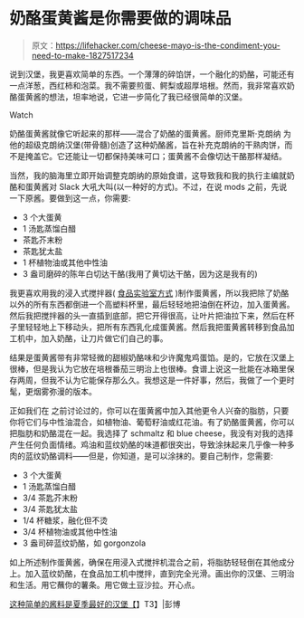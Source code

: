 # 奶酪蛋黄酱是你需要做的调味品

> 原文：<https://lifehacker.com/cheese-mayo-is-the-condiment-you-need-to-make-1827517234>

说到汉堡，我更喜欢简单的东西。一个薄薄的碎馅饼，一个融化的奶酪，可能还有一点洋葱，西红柿和泡菜。我不需要煎蛋、鳄梨或超厚培根。然而，我非常喜欢奶酪蛋黄酱的想法，坦率地说，它进一步简化了我已经很简单的汉堡。

Watch

奶酪蛋黄酱就像它听起来的那样——混合了奶酪的蛋黄酱。厨师克里斯·克朗纳 为他的超级克朗纳汉堡(带骨髓)创造了这种奶酪酱，旨在补充克朗纳的干熟肉饼，而不是掩盖它。它还能让一切都保持美味可口；蛋黄酱不会像切达干酪那样凝结。

当然，我的脑海里立即开始调整克朗纳的原始食谱，这导致我和我的执行主编就奶酪和蛋黄酱对 Slack 大吼大叫(以一种好的方式)。不过，在说 mods 之前，先说一下原酱。要做到这一点，你需要:

*   3 个大蛋黄
*   1 汤匙蒸馏白醋
*   茶匙芥末粉
*   茶匙犹太盐
*   1 杯植物油或其他中性油
*   3 盎司磨碎的陈年白切达干酪(我用了黄切达干酪，因为这是我有的)

我更喜欢用我的浸入式搅拌器( [食品实验室方式](https://www.seriouseats.com/2016/08/video-food-lab-foolproof-homemade-mayonnaise.html) )制作蛋黄酱，所以我把除了奶酪以外的所有东西都倒进一个高塑料杯里，最后轻轻地把油倒在杯边，加入蛋黄酱。然后我把搅拌器的头一直插到底部，把它开得很高，让叶片把油拉下来，然后在杯子里轻轻地上下移动头，把所有东西乳化成蛋黄酱。然后我把蛋黄酱转移到食品加工机中，加入奶酪，让刀片做它们自己的事。

结果是蛋黄酱带有非常轻微的甜椒奶酪味和少许魔鬼鸡蛋馅。是的，它放在汉堡上很棒，但是我认为它放在培根番茄三明治上也很棒。食谱上说这一批能在冰箱里保存两周，但我不认为它能保存那么久。我想这是一件好事，然后，我做了一个更时髦，更烟雾弥漫的版本。

正如我们在 之前讨论过的，你可以在蛋黄酱中加入其他更令人兴奋的脂肪，只要你将它们与中性油混合，如植物油、葡萄籽油或红花油。有了奶酪蛋黄酱，你可以把脂肪和奶酪混在一起。我选择了 schmaltz 和 blue cheese，我没有对我的选择产生任何负面情绪。鸡油和蓝纹奶酪的味道都很突出，导致涂抹起来几乎像一种多肉的蓝纹奶酪调料——但是，你知道，是可以涂抹的。要自己制作，您需要:

*   3 个大蛋黄
*   1 汤匙蒸馏白醋
*   3/4 茶匙芥末粉
*   3/4 茶匙犹太盐
*   1/4 杯糖浆，融化但不烫
*   3/4 杯植物油或其他中性油
*   3 盎司碎蓝纹奶酪，如 gorgonzola

如上所述制作蛋黄酱，确保在用浸入式搅拌机混合之前，将脂肪轻轻倒在其他成分上。加入蓝纹奶酪，在食品加工机中搅拌，直到完全光滑。画出你的汉堡、三明治和生活。用它蘸你的薯条。用它做土豆沙拉。开心点。

[这种简单的酱料是夏季最好的汉堡【](https://www.bloomberg.com/news/articles/2018-07-09/kronnerburger-s-cheese-mayo-is-summer-s-best-burger-hack-recipe)】T3】|彭博